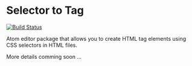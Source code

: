 # Selector to Tag
[![Build Status](https://travis-ci.org/surdu/selector-to-tag.svg?branch=master)](https://travis-ci.org/surdu/selector-to-tag)

Atom editor package that allows you to create HTML tag elements using CSS selectors in HTML files.

More details comming soon ...
